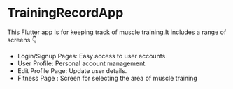 # TrainingRecordApp

This Flutter app is for keeping track of muscle training.It includes a range of screens 👇

- Login/Signup Pages: Easy access to user accounts
- User Profile: Personal account management.
- Edit Profile Page: Update user details.
- Fitness Page : Screen for selecting the area of muscle training
